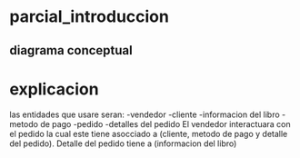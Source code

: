 # parcial_introduccion
## diagrama conceptual
# explicacion
las entidades que usare seran:
-vendedor
-cliente
-informacion del libro
-metodo de pago
-pedido
-detalles del pedido
El vendedor interactuara con el pedido la cual este tiene asocciado a (cliente, metodo de pago y detalle del pedido).
Detalle del pedido tiene a (informacion del libro)
